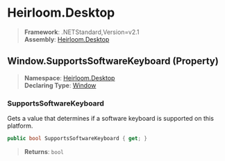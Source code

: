 # Heirloom.Desktop

> **Framework**: .NETStandard,Version=v2.1  
> **Assembly**: [Heirloom.Desktop][0]

## Window.SupportsSoftwareKeyboard (Property)

> **Namespace**: [Heirloom.Desktop][0]  
> **Declaring Type**: [Window][1]

### SupportsSoftwareKeyboard

Gets a value that determines if a software keyboard is supported on this platform.

```cs
public bool SupportsSoftwareKeyboard { get; }
```

> **Returns**: `bool`

[0]: ../../../Heirloom.Desktop.md
[1]: ../Window.md
